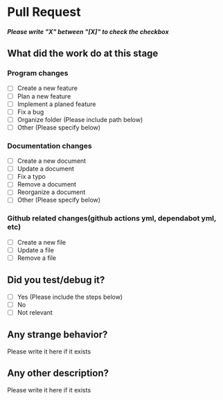 
# Pull Request

#### *Please write "X" between "[X]" to check the checkbox*

## What did the work do at this stage

### Program changes

- [ ] Create a new feature
- [ ] Plan a new feature
- [ ] Implement a planed feature
- [ ] Fix a bug
- [ ] Organize folder (Please include path below)
- [ ] Other (Please specify below)

### Documentation changes

- [ ] Create a new document
- [ ] Update a document
- [ ] Fix a typo
- [ ] Remove a document
- [ ] Reorganize a document
- [ ] Other (Please specify below)

### Github related changes(github actions yml, dependabot yml, etc)

- [ ] Create a new file
- [ ] Update a file
- [ ] Remove a file

## Did you test/debug it?

- [ ] Yes (Please include the steps below)
- [ ] No
- [ ] Not relevant

## Any strange behavior?

Please write it here if it exists

## Any other description?

Please write it here if it exists
